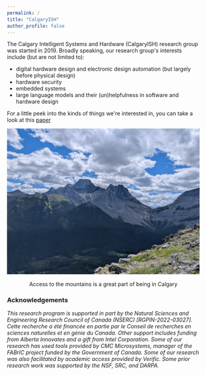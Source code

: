 ```yaml
---
permalink: /
title: "CalgaryISH"
author_profile: false
---
```


The Calgary Intelligent Systems and Hardware (CalgaryISH) research group was started in 2019. Broadly speaking, our research group's interests include (but are not limited to):
- digital hardware design and electronic design automation (but largely before physical design)
- hardware security
- embedded systems
- large language models and their (un)helpfulness in software and hardware design

For a little peek into the kinds of things we're interested in, you can take a look at this [paper](https://arxiv.org/pdf/2409.05832)

![alt text](/images/windridge.jpg)
<p align="center">Access to the mountains is a great part of being in Calgary</p>


### Acknowledgements
_This research program is supported in part by the Natural Sciences and Engineering Research Council of Canada (NSERC) [RGPIN-2022-03027]. Cette recherche a été financée en partie par le Conseil de recherches en sciences naturelles et en génie du Canada. Other support includes funding from Alberta Innovates and a gift from Intel Corporation. Some of our research has used tools provided by CMC Microsystems, manager of the FABrIC project funded by the Government of Canada. Some of our research was also facilitated by academic access provided by Verific. Some prior research work was supported by the NSF, SRC, and DARPA._